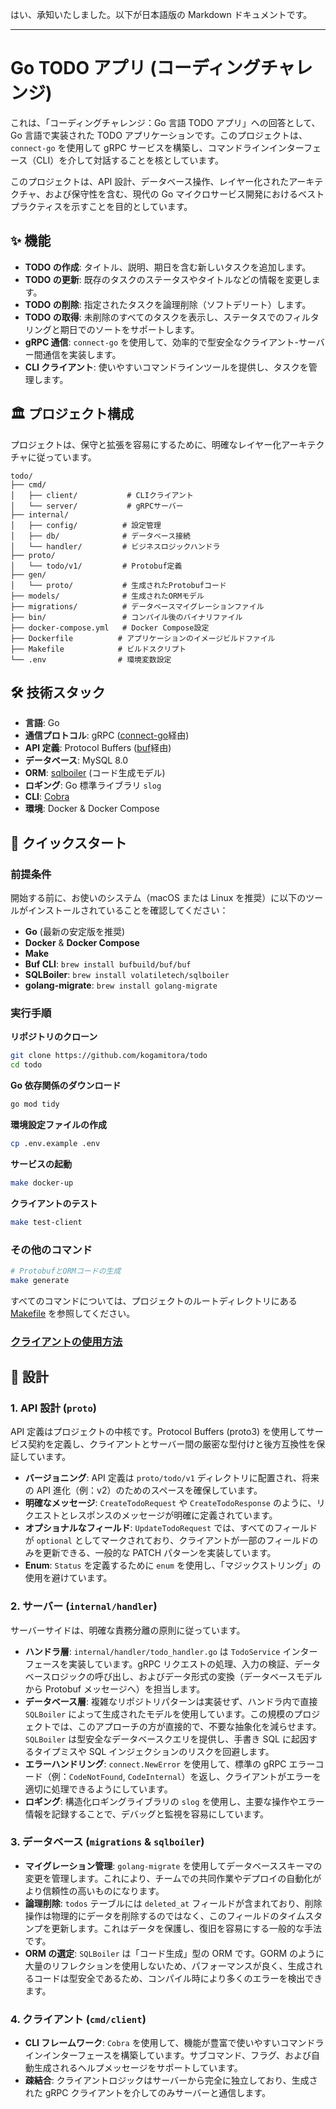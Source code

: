 はい、承知いたしました。以下が日本語版の Markdown ドキュメントです。

---

# Go TODO アプリ (コーディングチャレンジ)

これは、「コーディングチャレンジ：Go 言語 TODO アプリ」への回答として、Go 言語で実装された TODO アプリケーションです。このプロジェクトは、`connect-go` を使用して gRPC サービスを構築し、コマンドラインインターフェース（CLI）を介して対話することを核としています。

このプロジェクトは、API 設計、データベース操作、レイヤー化されたアーキテクチャ、および保守性を含む、現代の Go マイクロサービス開発におけるベストプラクティスを示すことを目的としています。

## ✨ 機能

- **TODO の作成**: タイトル、説明、期日を含む新しいタスクを追加します。
- **TODO の更新**: 既存のタスクのステータスやタイトルなどの情報を変更します。
- **TODO の削除**: 指定されたタスクを論理削除（ソフトデリート）します。
- **TODO の取得**: 未削除のすべてのタスクを表示し、ステータスでのフィルタリングと期日でのソートをサポートします。
- **gRPC 通信**: `connect-go` を使用して、効率的で型安全なクライアント-サーバー間通信を実装します。
- **CLI クライアント**: 使いやすいコマンドラインツールを提供し、タスクを管理します。

## 🏛️ プロジェクト構成

プロジェクトは、保守と拡張を容易にするために、明確なレイヤー化アーキテクチャに従っています。

```
todo/
├── cmd/
│   ├── client/           # CLIクライアント
│   └── server/           # gRPCサーバー
├── internal/
│   ├── config/          # 設定管理
│   ├── db/              # データベース接続
│   └── handler/         # ビジネスロジックハンドラ
├── proto/
│   └── todo/v1/         # Protobuf定義
├── gen/
│   └── proto/           # 生成されたProtobufコード
├── models/              # 生成されたORMモデル
├── migrations/          # データベースマイグレーションファイル
├── bin/                 # コンパイル後のバイナリファイル
├── docker-compose.yml   # Docker Compose設定
├── Dockerfile          # アプリケーションのイメージビルドファイル
├── Makefile            # ビルドスクリプト
└── .env                # 環境変数設定
```

## 🛠️ 技術スタック

- **言語**: Go
- **通信プロトコル**: gRPC ([connect-go](https://github.com/connectrpc/connect-go)経由)
- **API 定義**: Protocol Buffers ([buf](https://buf.build/)経由)
- **データベース**: MySQL 8.0
- **ORM**: [sqlboiler](https://github.com/volatiletech/sqlboiler) (コード生成モデル)
- **ロギング**: Go 標準ライブラリ `slog`
- **CLI**: [Cobra](https://github.com/spf13/cobra)
- **環境**: Docker & Docker Compose

## 🚀 クイックスタート

### 前提条件

開始する前に、お使いのシステム（macOS または Linux を推奨）に以下のツールがインストールされていることを確認してください：

- **Go** (最新の安定版を推奨)
- **Docker** & **Docker Compose**
- **Make**
- **Buf CLI**: `brew install bufbuild/buf/buf`
- **SQLBoiler**: `brew install volatiletech/sqlboiler`
- **golang-migrate**: `brew install golang-migrate`

### 実行手順

**リポジトリのクローン**

```bash
git clone https://github.com/kogamitora/todo
cd todo
```

**Go 依存関係のダウンロード**

```bash
go mod tidy
```

**環境設定ファイルの作成**

```bash
cp .env.example .env
```

**サービスの起動**

```bash
make docker-up
```

**クライアントのテスト**

```bash
make test-client
```

### その他のコマンド

```bash
# ProtobufとORMコードの生成
make generate
```

すべてのコマンドについては、プロジェクトのルートディレクトリにある [Makefile](Makefile) を参照してください。

### [クライアントの使用方法](CLIENT_README.md)

## 📐 設計

### 1\. API 設計 (`proto`)

API 定義はプロジェクトの中核です。Protocol Buffers (proto3) を使用してサービス契約を定義し、クライアントとサーバー間の厳密な型付けと後方互換性を保証しています。

- **バージョニング**: API 定義は `proto/todo/v1` ディレクトリに配置され、将来の API 進化（例：v2）のためのスペースを確保しています。
- **明確なメッセージ**: `CreateTodoRequest` や `CreateTodoResponse` のように、リクエストとレスポンスのメッセージが明確に定義されています。
- **オプショナルなフィールド**: `UpdateTodoRequest` では、すべてのフィールドが `optional` としてマークされており、クライアントが一部のフィールドのみを更新できる、一般的な PATCH パターンを実装しています。
- **Enum**: `Status` を定義するために `enum` を使用し、「マジックストリング」の使用を避けています。

### 2\. サーバー (`internal/handler`)

サーバーサイドは、明確な責務分離の原則に従っています。

- **ハンドラ層**: `internal/handler/todo_handler.go` は `TodoService` インターフェースを実装しています。gRPC リクエストの処理、入力の検証、データベースロジックの呼び出し、およびデータ形式の変換（データベースモデルから Protobuf メッセージへ）を担当します。
- **データベース層**: 複雑なリポジトリパターンは実装せず、ハンドラ内で直接 `SQLBoiler` によって生成されたモデルを使用しています。この規模のプロジェクトでは、このアプローチの方が直接的で、不要な抽象化を減らせます。`SQLBoiler` は型安全なデータベースクエリを提供し、手書き SQL に起因するタイプミスや SQL インジェクションのリスクを回避します。
- **エラーハンドリング**: `connect.NewError` を使用して、標準の gRPC エラーコード（例：`CodeNotFound`, `CodeInternal`）を返し、クライアントがエラーを適切に処理できるようにしています。
- **ロギング**: 構造化ロギングライブラリの `slog` を使用し、主要な操作やエラー情報を記録することで、デバッグと監視を容易にしています。

### 3\. データベース (`migrations` & `sqlboiler`)

- **マイグレーション管理**: `golang-migrate` を使用してデータベーススキーマの変更を管理します。これにより、チームでの共同作業やデプロイの自動化がより信頼性の高いものになります。
- **論理削除**: `todos` テーブルには `deleted_at` フィールドが含まれており、削除操作は物理的にデータを削除するのではなく、このフィールドのタイムスタンプを更新します。これはデータを保護し、復旧を容易にする一般的な手法です。
- **ORM の選定**: `SQLBoiler` は「コード生成」型の ORM です。GORM のように大量のリフレクションを使用しないため、パフォーマンスが良く、生成されるコードは型安全であるため、コンパイル時により多くのエラーを検出できます。

### 4\. クライアント (`cmd/client`)

- **CLI フレームワーク**: `Cobra` を使用して、機能が豊富で使いやすいコマンドラインインターフェースを構築しています。サブコマンド、フラグ、および自動生成されるヘルプメッセージをサポートしています。
- **疎結合**: クライアントロジックはサーバーから完全に独立しており、生成された gRPC クライアントを介してのみサーバーと通信します。
